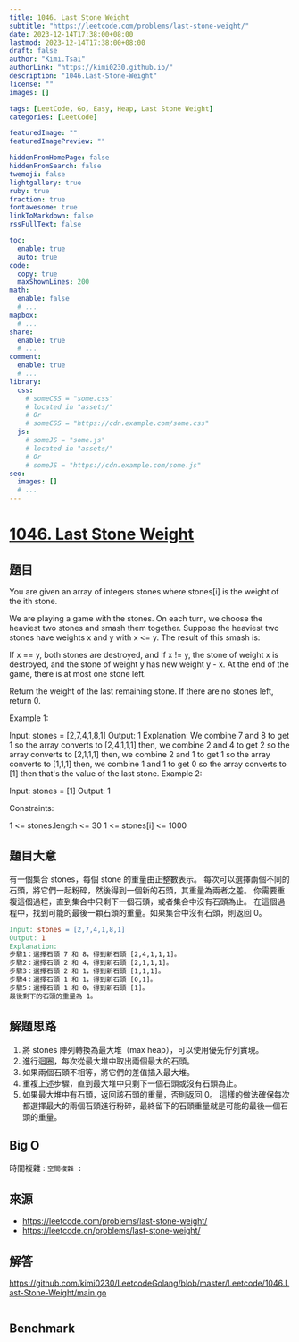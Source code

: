 ```yaml
---
title: 1046. Last Stone Weight
subtitle: "https://leetcode.com/problems/last-stone-weight/"
date: 2023-12-14T17:38:00+08:00
lastmod: 2023-12-14T17:38:00+08:00
draft: false
author: "Kimi.Tsai"
authorLink: "https://kimi0230.github.io/"
description: "1046.Last-Stone-Weight"
license: ""
images: []

tags: [LeetCode, Go, Easy, Heap, Last Stone Weight]
categories: [LeetCode]

featuredImage: ""
featuredImagePreview: ""

hiddenFromHomePage: false
hiddenFromSearch: false
twemoji: false
lightgallery: true
ruby: true
fraction: true
fontawesome: true
linkToMarkdown: false
rssFullText: false

toc:
  enable: true
  auto: true
code:
  copy: true
  maxShownLines: 200
math:
  enable: false
  # ...
mapbox:
  # ...
share:
  enable: true
  # ...
comment:
  enable: true
  # ...
library:
  css:
    # someCSS = "some.css"
    # located in "assets/"
    # Or
    # someCSS = "https://cdn.example.com/some.css"
  js:
    # someJS = "some.js"
    # located in "assets/"
    # Or
    # someJS = "https://cdn.example.com/some.js"
seo:
  images: []
  # ...
---
```

# [1046. Last Stone Weight](https://leetcode.com/problems/last-stone-weight/)

## 題目
You are given an array of integers stones where stones[i] is the weight of the ith stone.

We are playing a game with the stones. On each turn, we choose the heaviest two stones and smash them together. Suppose the heaviest two stones have weights x and y with x <= y. The result of this smash is:

If x == y, both stones are destroyed, and
If x != y, the stone of weight x is destroyed, and the stone of weight y has new weight y - x.
At the end of the game, there is at most one stone left.

Return the weight of the last remaining stone. If there are no stones left, return 0.

 

Example 1:

Input: stones = [2,7,4,1,8,1]
Output: 1
Explanation: 
We combine 7 and 8 to get 1 so the array converts to [2,4,1,1,1] then,
we combine 2 and 4 to get 2 so the array converts to [2,1,1,1] then,
we combine 2 and 1 to get 1 so the array converts to [1,1,1] then,
we combine 1 and 1 to get 0 so the array converts to [1] then that's the value of the last stone.
Example 2:

Input: stones = [1]
Output: 1
 

Constraints:

1 <= stones.length <= 30
1 <= stones[i] <= 1000

## 題目大意
有一個集合 stones，每個 stone 的重量由正整數表示。
每次可以選擇兩個不同的石頭，將它們一起粉碎，然後得到一個新的石頭，其重量為兩者之差。
你需要重複這個過程，直到集合中只剩下一個石頭，或者集合中沒有石頭為止。
在這個過程中，找到可能的最後一顆石頭的重量。如果集合中沒有石頭，則返回 0。

```makefile
Input: stones = [2,7,4,1,8,1]
Output: 1
Explanation:
步驟1：選擇石頭 7 和 8，得到新石頭 [2,4,1,1,1]。
步驟2：選擇石頭 2 和 4，得到新石頭 [2,1,1,1]。
步驟3：選擇石頭 2 和 1，得到新石頭 [1,1,1]。
步驟4：選擇石頭 1 和 1，得到新石頭 [0,1]。
步驟5：選擇石頭 1 和 0，得到新石頭 [1]。
最後剩下的石頭的重量為 1。
```

## 解題思路

1. 將 stones 陣列轉換為最大堆（max heap），可以使用優先佇列實現。
2. 進行迴圈，每次從最大堆中取出兩個最大的石頭。
3. 如果兩個石頭不相等，將它們的差值插入最大堆。
4. 重複上述步驟，直到最大堆中只剩下一個石頭或沒有石頭為止。
5. 如果最大堆中有石頭，返回該石頭的重量，否則返回 0。
這樣的做法確保每次都選擇最大的兩個石頭進行粉碎，最終留下的石頭重量就是可能的最後一個石頭的重量。

## Big O
時間複雜 : ``
空間複雜 : ``

## 來源
* https://leetcode.com/problems/last-stone-weight/
* https://leetcode.cn/problems/last-stone-weight/

## 解答
https://github.com/kimi0230/LeetcodeGolang/blob/master/Leetcode/1046.Last-Stone-Weight/main.go

```go

```

##  Benchmark

```sh

```
